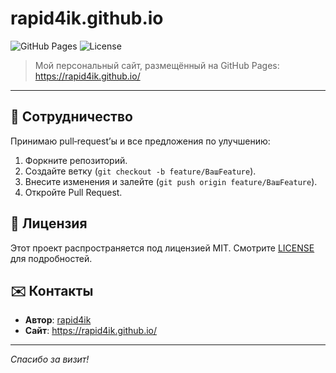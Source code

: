 # rapid4ik.github.io

![GitHub Pages](https://img.shields.io/badge/GitHub%20Pages-Hosted-blue)
![License](https://img.shields.io/badge/License-MIT-green)

> Мой персональный сайт, размещённый на GitHub Pages: https://rapid4ik.github.io/

---
## 🤝 Сотрудничество

Принимаю pull‑request’ы и все предложения по улучшению:

1. Форкните репозиторий.
2. Создайте ветку (`git checkout -b feature/ВашFeature`).
3. Внесите изменения и залейте (`git push origin feature/ВашFeature`).
4. Откройте Pull Request.

## 📜 Лицензия

Этот проект распространяется под лицензией MIT. Смотрите [LICENSE](LICENSE) для подробностей.

## ✉️ Контакты

- **Автор**: [rapid4ik](https://github.com/rapid4ik)
- **Сайт**: https://rapid4ik.github.io/

---

*Спасибо за визит!*

